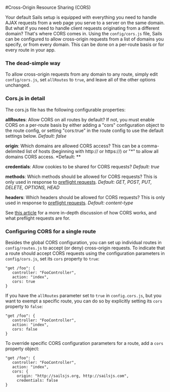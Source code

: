 #Cross-Origin Resource Sharing (CORS)

Your default Sails setup is equipped with everything you need to handle AJAX requests from a web page you serve to a server on the same domain.  But what if you need to handle client requests originating from a different domain?  That's where CORS comes in.  Using the `config/cors.js` file, Sails can be configured to allow cross-origin requests from a list of domains you specify, or from every domain.  This can be done on a per-route basis or for every route in your app.

### The dead-simple way
To allow cross-origin requests from any domain to any route, simply edit `config/cors.js`, set `allRoutes` to `true`, and leave all of the other options unchanged.

### Cors.js in detail
The cors.js file has the following configurable properties:

**allRoutes**: Allow CORS on all routes by default?  If not, you must enable CORS on a per-route basis by either adding a "cors" configuration object to the route config, or setting "cors:true" in the route config to use the default settings below.  *Default: false*

**origin**: Which domains are allowed CORS access? This can be a comma-delimited list of hosts (beginning with http:// or https://) or "\*" to allow all domains CORS access. *Default: **

**credentials**: Allow cookies to be shared for CORS requests? *Default: true*

**methods**: Which methods should be allowed for CORS requests?  This is only used in response to [preflight requests](https://developer.mozilla.org/en-US/docs/HTTP/Access_control_CORS#Preflighted_requests). *Default: GET, POST, PUT, DELETE, OPTIONS, HEAD*

**headers**: Which headers should be allowed for CORS requests?  This is only used
in response to [preflight requests](https://developer.mozilla.org/en-US/docs/HTTP/Access_control_CORS#Preflighted_requests). *Default: content-type*

See [this article](https://developer.mozilla.org/en-US/docs/HTTP/Access_control_CORS) for a more in-depth discussion of how CORS works, and what preflight requests are for.

### Configuring CORS for a single route
Besides the global CORS configuration, you can set up individual routes in `config/routes.js` to accept (or deny) cross-origin requests.  To indicate that a route should accept CORS requests using the configuration parameters in `config/cors.js`, set its `cors` property to `true`:

```
"get /foo": {
   controller: "FooController",
   action: "index",
   cors: true
}
```

If you have the `allRoutes` parameter set to `true` in `config.cors.js`, but you want to exempt a specific route, you can do so by explicitly setting its `cors` property to `false`:

```
"get /foo": {
   controller: "FooController",
   action: "index",
   cors: false
}
```

To override specific CORS configuration parameters for a route, add a `cors` property object:

```
"get /foo": {
   controller: "FooController",
   action: "index",
   cors: {
     origin: "http://sailsjs.org, http://sailsjs.com",
     credentials: false
}
```
